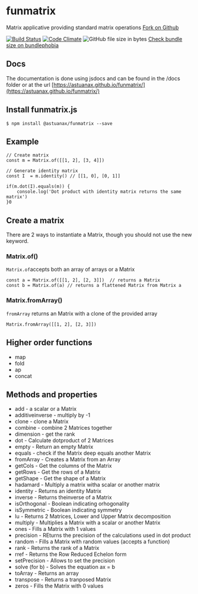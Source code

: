 # funmatrix
Matrix applicative providing standard matrix operations [Fork on Github](https://github.com/astuanax/funmatrix)

[![Build Status](https://travis-ci.org/astuanax/funmatrix.svg?branch=master)](https://travis-ci.org/astuanax/funmatrix)  [![Code Climate](https://codeclimate.com/github/astuanax/funmatrix/badges/gpa.svg)](https://codeclimate.com/github/astuanax/funmatrix) ![GitHub file size in bytes](https://img.badgesize.io/astuanax/funmatrix/master/lib/@astuanax/funmatrix.min.js.svg?compression=gzip)  [Check bundle size on bundlephobia](https://bundlephobia.com/result?p=fun.js@1.0.3)

## Docs

The documentation is done using jsdocs and can be found in the /docs folder or at the url [https://astuanax.github.io/funmatrix/](https://astuanax.github.io/funmatrix/)

## Install funmatrix.js

```$ npm install @astuanax/funmatrix --save``` 

## Example

```
// Create matrix
const m = Matrix.of([[1, 2], [3, 4]])

// Generate identity matrix
const I  = m.identity() // [[1, 0], [0, 1]]

if(m.dot(I).equals(m)) {
    console.log('Dot product with identity matrix returns the same matrix')
}0
```

## Create a matrix

There are 2 ways to instantiate a Matrix, though you should not use the new keyword.

### Matrix.of()
`Matrix.of`accepts both an array of arrays or a Matrix

````
const a = Matrix.of([[1, 2], [2, 3]])  // returns a Matrix
const b = Matrix.of(a) // returns a flattened Matrix from Matrix a
```` 

### Matrix.fromArray()
`fromArray` returns an Matrix with a clone of the provided array 

```
Matrix.fromArray([[1, 2], [2, 3]])
```


## Higher order functions

* map
* fold
* ap
* concat

## Methods and properties

* add -  a scalar or a Matrix
* additiveinverse - multiply by  -1
* clone - clone a Matrix
* combine - combine 2 Matrices together
* dimension - get the rank
* dot - Calculate dotproduct of 2 Matrices
* empty - Return an empty Matrix
* equals - check if the Matrix deep equals another Matrix
* fromArray - Creates a Matrix from an Array
* getCols - Get the columns of the Matrix
* getRows - Get the rows of a Matrix
* getShape - Get the shape of a Matrix
* hadamard - Multiply a matrix witha  scalar or another matrix
* identity - Returns an identity Matrix
* inverse - Returns theinverse of a Matrix
* isOrthogonal - Boolean indicating orhogonality
* isSymmetric - Boolean indicating symmetry
* lu - Returns 2 Matrices, Lower and Upper Matrix decomposition
* multiply - Multiplies a Matrix with a scalar or another Matrix
* ones - Fills a Matrix with 1 values
* precision - REturns the precision of the calculations used in dot product
* random - Fills a Matrix with random values (accepts a function)
* rank - Returns the rank of a Matrix
* rref - Returns the Row Reduced Echelon form
* setPrecision - Allows to set the precision
* solve (for b) - Solves the equation ax = b
* toArray - Returns an array 
* transpose - Returns a tranposed Matrix
* zeros - Fills the Matrix with 0 values

